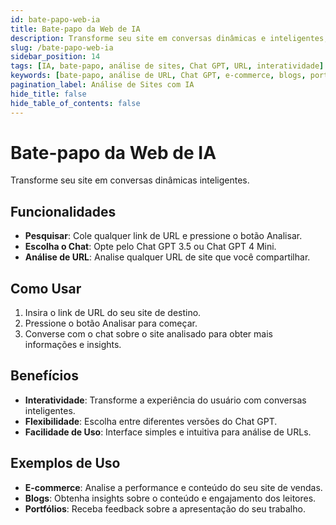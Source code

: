 ```yaml
---
id: bate-papo-web-ia
title: Bate-papo da Web de IA
description: Transforme seu site em conversas dinâmicas e inteligentes, com análise e interação via IA.
slug: /bate-papo-web-ia
sidebar_position: 14
tags: [IA, bate-papo, análise de sites, Chat GPT, URL, interatividade]
keywords: [bate-papo, análise de URL, Chat GPT, e-commerce, blogs, portfólio, insights]
pagination_label: Análise de Sites com IA
hide_title: false
hide_table_of_contents: false
---
```

# Bate-papo da Web de IA

Transforme seu site em conversas dinâmicas inteligentes.

## Funcionalidades

- **Pesquisar**: Cole qualquer link de URL e pressione o botão Analisar.
- **Escolha o Chat**: Opte pelo Chat GPT 3.5 ou Chat GPT 4 Mini.
- **Análise de URL**: Analise qualquer URL de site que você compartilhar.

## Como Usar

1. Insira o link de URL do seu site de destino.
2. Pressione o botão Analisar para começar.
3. Converse com o chat sobre o site analisado para obter mais informações e insights.

## Benefícios

- **Interatividade**: Transforme a experiência do usuário com conversas inteligentes.
- **Flexibilidade**: Escolha entre diferentes versões do Chat GPT.
- **Facilidade de Uso**: Interface simples e intuitiva para análise de URLs.

## Exemplos de Uso

- **E-commerce**: Analise a performance e conteúdo do seu site de vendas.
- **Blogs**: Obtenha insights sobre o conteúdo e engajamento dos leitores.
- **Portfólios**: Receba feedback sobre a apresentação do seu trabalho.


